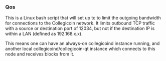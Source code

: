 ### Qos ###

This is a Linux bash script that will set up tc to limit the outgoing bandwidth for connections to the Collegicoin network. It limits outbound TCP traffic with a source or destination port of 12034, but not if the destination IP is within a LAN (defined as 192.168.x.x).

This means one can have an always-on collegicoind instance running, and another local collegicoind/collegicoin-qt instance which connects to this node and receives blocks from it.
